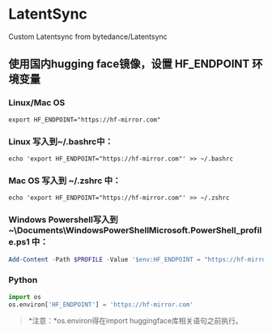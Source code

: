 # LatentSync
Custom Latentsync from bytedance/Latentsync

## 使用国内hugging face镜像，设置 HF_ENDPOINT 环境变量
### Linux/Mac OS
```shell
export HF_ENDPOINT="https://hf-mirror.com"
```

### Linux 写入到~/.bashrc中：
```shell
echo 'export HF_ENDPOINT="https://hf-mirror.com"' >> ~/.bashrc
```

### Mac OS 写入到 ~/.zshrc 中：
```shell
echo 'export HF_ENDPOINT="https://hf-mirror.com"' >> ~/.zshrc
```

### Windows Powershell写入到 ~\Documents\WindowsPowerShellMicrosoft.PowerShell_profile.ps1 中：
```powershell
Add-Content -Path $PROFILE -Value '$env:HF_ENDPOINT = "https://hf-mirror.com"'
```

### Python
```python
import os
os.environ['HF_ENDPOINT'] = 'https://hf-mirror.com'
```
>*注意：*os.environ得在import huggingface库相关语句之前执行。

